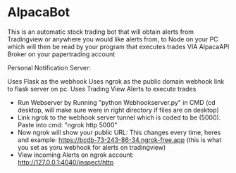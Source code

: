 # AlpacaBot
This is an automatic stock trading bot that will obtain alerts from Tradingview or anywhere you would like alerts from, to Node on your PC which will then be read by your program that executes trades VIA AlpacaAPI Broker on your papertrading account

Personal Notification Server:

Uses Flask as the webhook
Uses ngrok as the public domain webhook link to flask server on pc.
Uses Trading View Alerts to execute trades

- Run Webserver by Running "python Webhookserver.py" in CMD (cd desktop, will make sure were in right directory if files are on desktop)
- Link ngrok to the webhook server tunnel which is coded to be (5000). Paste into cmd: "ngrok http 5000"
- Now ngrok will show your public URL: This changes every time, heres and example: https://bcdb-73-243-86-34.ngrok-free.app (this is what you set as yoru webhook for alerts on tradingview)
- View incoming Alerts on ngrok account: http://127.0.0.1:4040/inspect/http
